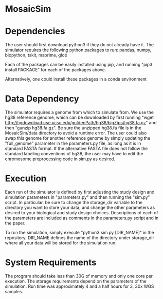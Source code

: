 # MosaicSim
# Dependencies
The user should first download python3 if they do not already have it.
The simulator requires the following python packages to run: pandas, numpy, biopython, tskit, msprime, glob

Each of the packages can be easily installed using pip, and running "pip3 install PACKAGE" for each of the packages above.

Alternatively, one could install these packages in a conda environment
# Data Dependency
The simulator requires a genome from which to simulate from. We use the hg38 reference genome, which can be downloaded by first running "wget http://hgdownload.cse.ucsc.edu/goldenPath/hg38/bigZips/hg38.fa.gz" and then "gunzip hg38.fa.gz". Be sure the unzipped hg38.fa file is in the MosaicSim/data directory to avoid a runtime error. The user could also swap this genome for another reference genome by simply updating the "full_genome" parameter in the parameters.py file, as long as it is in standard FASTA format. If the alternative FASTA file does not follow the standard labeling conventions of hg38, the user may have to edit the chromosome preprocessing code in sim.py as desired.

# Execution
Each run of the simulator is defined by first adjusting the study design and simulation parameters in "parameters.py" and then running the "sim.py" script. In particular, be sure to change the storage_dir variable to the directory you want to store your data, and change the other parameters as desired to your biological and study design choices. Descriptions of each of the parameters are included as comments in the parameters.py script and in the paper.

To run the simulation, simply execute "python3 sim.py [DIR_NAME]" in the repository. DIR_NAME defines the name of the directory under storage_dir where all your data will be stored for the simulation run.

# System Requirements
The program should take less than 30G of memory and only one core per execution. The storage requirements depend on the parameters of the simulation. Run time was approximately 4 and a half hours for 3, 30x WGS samples.
